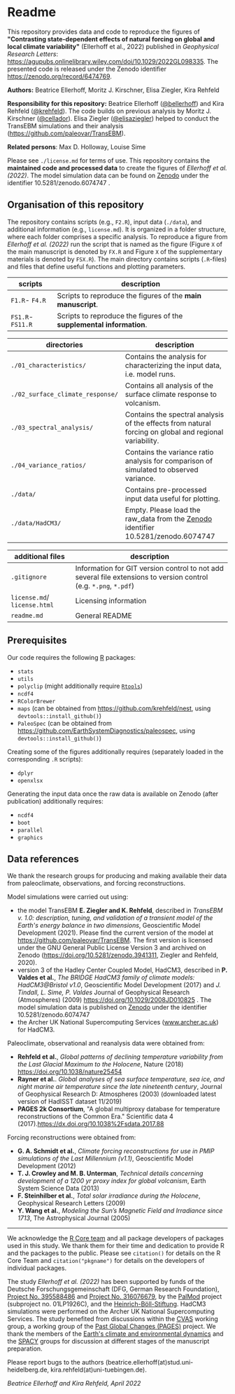 # Readme

This repository provides data and code to reproduce the figures of **"Contrasting state-dependent effects of natural forcing on global and local climate variability"** (Ellerhoff et al., 2022) published in *Geophysical Research Letters*: https://agupubs.onlinelibrary.wiley.com/doi/10.1029/2022GL098335. The presented code is released under the Zenodo identifier https://zenodo.org/record/6474769.

**Authors:** Beatrice Ellerhoff, Moritz J. Kirschner, Elisa Ziegler, Kira Rehfeld

**Responsibility for this repository:** Beatrice Ellerhoff ([@bellerhoff](https://github.com/bellerhoff)) and Kira Rehfeld ([@krehfeld](https://github.com/krehfeld)). The code builds on previous analysis by Moritz J. Kirschner ([@cellador](https://github.com/cellador)). Elisa Ziegler ([@elisaziegler](https://github.com/elisaziegler)) helped to conduct the TransEBM simulations and their analysis (https://github.com/paleovar/TransEBM). 

**Related persons**: Max D. Holloway, Louise Sime

Please see `./license.md` for terms of use. This repository contains the **maintained code and processed data** to create the figures of *Ellerhoff et al. (2022)*. The model simulation data can be found on [Zenodo](https://doi.org/10.5281/zenodo.6074747) under the identifier 10.5281/zenodo.6074747 . 

## Organisation of this repository

The repository contains scripts (e.g., `F2.R`), input data (`./data`), and additional information (e.g., `license.md`). It is organized in a folder structure, where each folder comprises a specific analysis. To reproduce a figure from *Ellerhoff et al. (2022)* run the script that is named as the figure (Figure `X` of the main manuscript is denoted by `FX.R` and Figure `X` of the supplementary materials is denoted by `FSX.R`). The main directory contains  scripts (`.R`-files) and files that define useful functions and plotting parameters.

scripts | description
---- | ----------
`F1.R`- `F4.R` | Scripts to reproduce the figures of the **main manuscript**.
`FS1.R`- `FS11.R`| Scripts to reproduce the figures of the **supplemental information**.

directories | description
---- | ----------
`./01_characteristics/` | Contains the analysis for characterizing the input data, i.e. model runs.  
`./02_surface_climate_response/` | Contains all analysis of the surface climate response to volcanism.
`./03_spectral_analysis/` | Contains the spectral analysis of the effects from natural forcing on global and regional variability. 
`./04_variance_ratios/` | Contains the variance ratio analysis for comparison of simulated to observed variance.
`./data/` | Contains pre-processed input data useful for plotting. 
`./data/HadCM3/` | Empty. Please load the raw_data from the [Zenodo](https://doi.org/10.5281/zenodo.6074747) identifier 10.5281/zenodo.6074747 

additional files | description
---- | ----------
`.gitignore` | Information for GIT version control to not add several file extensions to version control (e.g. `*.png`, `*.pdf`)
`license.md`/ `license.html` | Licensing information
`readme.md` | General README

## Prerequisites

Our code requires the following [R](https://www.r-project.org/) packages:

- `stats`
- `utils`
- `polyclip` (might additionally require [`Rtools`](https://cran.r-project.org/))
- `ncdf4`
- `RColorBrewer`
- `maps` (can be obtained from https://github.com/krehfeld/nest, using `devtools::install_github()`)
- `PaleoSpec` (can be obtained from https://github.com/EarthSystemDiagnostics/paleospec, using `devtools::install_github()`)

Creating some of the figures additionally requires (separately loaded in the corresponding `.R` scripts):

- `dplyr`
- `openxlsx`

Generating the input data once the raw data is available on Zenodo (after publication) additionally requires:

- `ncdf4`
- `boot`
- `parallel`
- `graphics`

## Data references

We thank the research groups for producing and making available their data from paleoclimate, observations, and forcing reconstructions.

Model simulations were carried out using:
- the model TransEBM **E. Ziegler and K. Rehfeld**, described in *TransEBM v. 1.0: description, tuning, and validation of a transient model of the Earth's energy balance in two dimensions*, Geoscientific Model Development (2021). Please find the current version of the model at https://github.com/paleovar/TransEBM. The first version is licensed under the GNU General Public License Version 3 and archived on Zenodo (https://doi.org/10.5281/zenodo.3941311, Ziegler and Rehfeld, 2020).
- version 3 of the Hadley Center Coupled Model, HadCM3, described in **P. Valdes et al.**, *The BRIDGE HadCM3 family of climate models: HadCM3@Bristol v1.0*, Geoscientific Model Development (2017) and *J. Tindall, L. Sime, P. Valdes* Journal of Geophysical Research (Atmospheres) (2009) https://doi.org/10.1029/2008JD010825 . The model simulation data is published on [Zenodo](https://doi.org/10.5281/zenodo.6074747) under the identifier 10.5281/zenodo.6074747 
- the Archer UK National Supercomputing Services (www.archer.ac.uk) for HadCM3.

Paleoclimate, observational and reanalysis data were obtained from:

- **Rehfeld et al.**, *Global patterns of declining temperature variability from the Last Glacial Maximum to the Holocene*, Nature (2018) https://doi.org/10.1038/nature25454
- **Rayner et al.**. *Global analyses of sea surface temperature, sea ice, and night marine air temperature since the late nineteenth century*, Journal of Geophysical Research D: Atmospheres (2003) (downloaded latest version of HadISST dataset 11/2019)
- **PAGES 2k Consortium**, "A global multiproxy database for temperature reconstructions of the Common Era." Scientific data 4 (2017).https://dx.doi.org/10.1038%2Fsdata.2017.88

Forcing reconstructions were obtained from:
- **G. A. Schmidt et al.**, *Climate forcing reconstructions for use in PMIP simulations of the Last Millennium (v1.1)*, Geoscientific Model Development (2012)
- **T. J. Crowley and M. B. Unterman**, *Technical details concerning development of a 1200 yr proxy index for global volcanism*, Earth System Science Data (2013)
- **F. Steinhilber et al.**, *Total solar irradiance during the Holocene*, Geophysical Research Letters (2009)
- **Y. Wang et al.**, *Modeling the Sun’s Magnetic Field and Irradiance since 1713*, The Astrophysical Journal (2005)

---
We acknowledge the [R Core team](https://www.R-project.org/) and all package developers of packages used in this study. We thank them for their time and dedication to provide R and the packages to the public. Please see `citation()` for details on the R Core Team and `citation("pkgname")` for details on the developers of individual packages.

The study *Ellerhoff et al. (2022)* has been supported by funds of the Deutsche Forschungsgemeinschaft (DFG, German Research Foundation), [Project No. 395588486](https://gepris.dfg.de/gepris/projekt/395588486?context=projekt&task=showDetail&id=395588486&) and [Project No. 316076679](https://gepris.dfg.de/gepris/projekt/316076679?context=projekt&task=showDetail&id=316076679&), by the [PalMod](https://www.palmod.de/) project (subproject no. 01LP1926C), and the [Heinrich-Böll-Stiftung](https://boell.de/). HadCM3 simulations were performed on the Archer UK National Supercomputing Services. The study benefited from discussions within the [CVAS](https://pastglobalchanges.org/science/wg/cvas/intro) working group, a working group of the [Past Global Changes (PAGES)](https://pastglobalchanges.org/pal) project. We thank the members of the [Earth's climate and environmental dynamics](https://www.iup.uni-heidelberg.de/en/research/paleoclimate-dynamics) and the [SPACY](https://uni-tuebingen.de/climatology/) groups for discussion at different stages of the manuscript preparation. 

Please report bugs to the authors (beatrice.ellerhoff(at)stud.uni-heidelberg.de, kira.rehfeld(at)uni-tuebingen.de).

*Beatrice Ellerhoff and Kira Rehfeld, April 2022*
